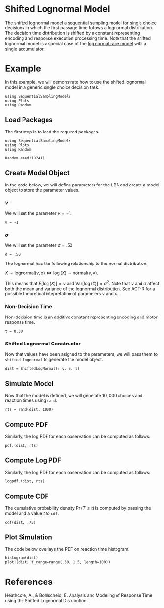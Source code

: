 # Shifted Lognormal Model

The shifted lognormal model a sequential sampling model for single choice decisions in which the first passage time follows a lognormal distribution. The decision time distribution is shifted by a constant representing encoding and response execution processing time. Note that the shifted lognormal model is a special case of the [log normal race model](https://itsdfish.github.io/SequentialSamplingModels.jl/dev/lnr/) with a single accumulator. 

# Example
In this example, we will demonstrate how to use the shifted lognormal model in a generic single choice decision task. 
```@setup shifted_lognormal
using SequentialSamplingModels
using Plots 
using Random
```

## Load Packages
The first step is to load the required packages.

```@example shifted_lognormal
using SequentialSamplingModels
using Plots 
using Random

Random.seed!(8741)
```
## Create Model Object
In the code below, we will define parameters for the LBA and create a model object to store the parameter values. 

### $\nu$

We will set the parameter $\nu = -1$.

```@example shifted_lognormal
ν = -1
```

### $\sigma$

We will set the parameter $\sigma = .50$ 

```@example shifted_lognormal
σ = .50
```

The lognormal has the following relationship to the normal distribution:

$X \sim \mathrm{lognormal(\nu, \sigma)} \iff \log(X) \sim \mathrm{normal}(\nu, \sigma)$. 

This means that $E[\log(X)] = \nu$ and $\mathrm{Var}[\log(X)] = \sigma^2$. Note that $\nu$ and $\sigma$ affect both the mean and variance of the lognormal distribution. See ACT-R for a possible theoretical intepretation of parameters $\nu$ and $\sigma$.

### Non-Decision Time

Non-decision time is an additive constant representing encoding and motor response time.
```@example shifted_lognormal
τ = 0.30
```
### Shifted Lognormal Constructor 

Now that values have been asigned to the parameters, we will pass them to `shifted lognormal` to generate the model object.

```@example shifted_lognormal 
dist = ShiftedLogNormal(; ν, σ, τ)
```
## Simulate Model

Now that the model is defined, we will generate $10,000$ choices and reaction times using `rand`. 

 ```@example shifted_lognormal 
rts = rand(dist, 1000)
```

## Compute  PDF
Similarly, the log PDF for each observation can be computed as follows:

 ```@example shifted_lognormal 
pdf.(dist, rts)
```

## Compute Log PDF
Similarly, the log PDF for each observation can be computed as follows:

```@example shifted_lognormal 
logpdf.(dist, rts)
```

## Compute CDF
The cumulative probability density $\Pr(T \leq t)$ is computed by passing the model and a value $t$ to `cdf`.

```@example shifted_lognormal 
cdf(dist, .75)
```

## Plot Simulation
The code below overlays the PDF on reaction time histogram.
```@example shifted_lognormal 
histogram(dist)
plot!(dist; t_range=range(.30, 1.5, length=100))
```
# References

Heathcote, A., & Bohlscheid, E. Analysis and Modeling of Response Time using the Shifted Lognormal Distribution.

